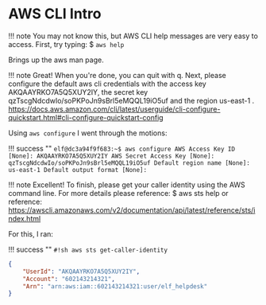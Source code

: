 # AWS CLI Intro


!!! note
    You may not know this, but AWS CLI help messages are very easy to access. First, try typing:
    $ `aws help`


Brings up the aws man page.


!!! note
    Great! When you're done, you can quit with q.
    Next, please configure the default aws cli credentials with the access key AKQAAYRKO7A5Q5XUY2IY, the secret key qzTscgNdcdwIo/soPKPoJn9sBrl5eMQQL19iO5uf and the region us-east-1 .
    https://docs.aws.amazon.com/cli/latest/userguide/cli-configure-quickstart.html#cli-configure-quickstart-config

Using `aws configure` I went through the motions:

!!! success ""
    ```
    elf@dc3a94f9f683:~$ aws configure
    AWS Access Key ID [None]: AKQAAYRKO7A5Q5XUY2IY
    AWS Secret Access Key [None]: qzTscgNdcdwIo/soPKPoJn9sBrl5eMQQL19iO5uf
    Default region name [None]: us-east-1
    Default output format [None]: 
    ```

!!! note
    Excellent! To finish, please get your caller identity using the AWS command line. For more details please reference:
    $ aws sts help
    or reference:
    https://awscli.amazonaws.com/v2/documentation/api/latest/reference/sts/index.html

For this, I ran:

!!! success ""
    `#!sh aws sts get-caller-identity`

```json
{
    "UserId": "AKQAAYRKO7A5Q5XUY2IY",
    "Account": "602143214321",
    "Arn": "arn:aws:iam::602143214321:user/elf_helpdesk"
}
```